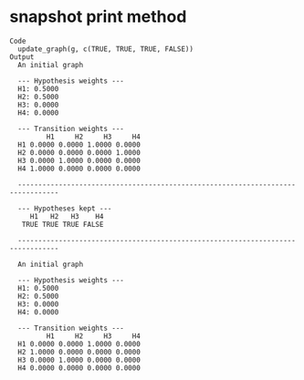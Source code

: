 # snapshot print method

    Code
      update_graph(g, c(TRUE, TRUE, TRUE, FALSE))
    Output
      An initial graph
      
      --- Hypothesis weights ---
      H1: 0.5000
      H2: 0.5000
      H3: 0.0000
      H4: 0.0000
      
      --- Transition weights ---
             H1     H2     H3     H4
      H1 0.0000 0.0000 1.0000 0.0000
      H2 0.0000 0.0000 0.0000 1.0000
      H3 0.0000 1.0000 0.0000 0.0000
      H4 1.0000 0.0000 0.0000 0.0000
      
      --------------------------------------------------------------------------------
      
      --- Hypotheses kept ---
         H1   H2   H3    H4
       TRUE TRUE TRUE FALSE
      
      --------------------------------------------------------------------------------
      
      An initial graph
      
      --- Hypothesis weights ---
      H1: 0.5000
      H2: 0.5000
      H3: 0.0000
      H4: 0.0000
      
      --- Transition weights ---
             H1     H2     H3     H4
      H1 0.0000 0.0000 1.0000 0.0000
      H2 1.0000 0.0000 0.0000 0.0000
      H3 0.0000 1.0000 0.0000 0.0000
      H4 0.0000 0.0000 0.0000 0.0000

